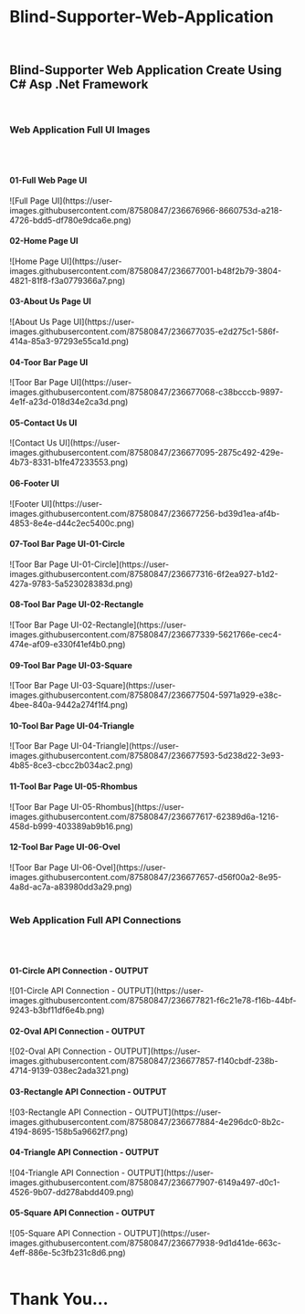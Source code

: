 # Blind-Supporter-Web-Application<br><br>
<h2>Blind-Supporter Web Application Create Using C# Asp .Net Framework</h2>
<br>
<h3>Web Application Full UI Images</h3>
<br><br>

<h4>01-Full Web Page UI</h4>
![Full Page UI](https://user-images.githubusercontent.com/87580847/236676966-8660753d-a218-4726-bdd5-df780e9dca6e.png)
<br>

<h4>02-Home Page UI</h4>
![Home Page UI](https://user-images.githubusercontent.com/87580847/236677001-b48f2b79-3804-4821-81f8-f3a0779366a7.png)
<br>

<h4>03-About Us Page UI</h4>
![About Us Page UI](https://user-images.githubusercontent.com/87580847/236677035-e2d275c1-586f-414a-85a3-97293e55ca1d.png)
<br>

<h4>04-Toor Bar Page UI</h4>
![Toor Bar Page UI](https://user-images.githubusercontent.com/87580847/236677068-c38bcccb-9897-4e1f-a23d-018d34e2ca3d.png)
<br>

<h4>05-Contact Us UI</h4>
![Contact Us UI](https://user-images.githubusercontent.com/87580847/236677095-2875c492-429e-4b73-8331-b1fe47233553.png)
<br>

<h4>06-Footer UI</h4>
![Footer UI](https://user-images.githubusercontent.com/87580847/236677256-bd39d1ea-af4b-4853-8e4e-d44c2ec5400c.png)
<br>

<h4>07-Tool Bar Page UI-01-Circle</h4>
![Toor Bar Page UI-01-Circle](https://user-images.githubusercontent.com/87580847/236677316-6f2ea927-b1d2-427a-9783-5a523028383d.png)
<br>

<h4>08-Tool Bar Page UI-02-Rectangle</h4>
![Toor Bar Page UI-02-Rectangle](https://user-images.githubusercontent.com/87580847/236677339-5621766e-cec4-474e-af09-e330f41ef4b0.png)
<br>

<h4>09-Tool Bar Page UI-03-Square</h4>
![Toor Bar Page UI-03-Square](https://user-images.githubusercontent.com/87580847/236677504-5971a929-e38c-4bee-840a-9442a274f1f4.png)
<br>

<h4>10-Tool Bar Page UI-04-Triangle</h4>
![Toor Bar Page UI-04-Triangle](https://user-images.githubusercontent.com/87580847/236677593-5d238d22-3e93-4b85-8ce3-cbcc2b034ac2.png)
<br>

<h4>11-Tool Bar Page UI-05-Rhombus</h4>
![Toor Bar Page UI-05-Rhombus](https://user-images.githubusercontent.com/87580847/236677617-62389d6a-1216-458d-b999-403389ab9b16.png)
<br>

<h4>12-Tool Bar Page UI-06-Ovel</h4>
![Toor Bar Page UI-06-Ovel](https://user-images.githubusercontent.com/87580847/236677657-d56f00a2-8e95-4a8d-ac7a-a83980dd3a29.png)
<br><br>

<h3>Web Application Full API Connections</h3>
<br><br>

<h4>01-Circle API Connection - OUTPUT</h4>
![01-Circle API Connection - OUTPUT](https://user-images.githubusercontent.com/87580847/236677821-f6c21e78-f16b-44bf-9243-b3bf11df6e4b.png)
<br>

<h4>02-Oval API Connection - OUTPUT</h4>
![02-Oval API Connection - OUTPUT](https://user-images.githubusercontent.com/87580847/236677857-f140cbdf-238b-4714-9139-038ec2ada321.png)
<br>

<h4>03-Rectangle API Connection - OUTPUT</h4>
![03-Rectangle API Connection - OUTPUT](https://user-images.githubusercontent.com/87580847/236677884-4e296dc0-8b2c-4194-8695-158b5a9662f7.png)
<br>

<h4>04-Triangle API Connection - OUTPUT</h4>
![04-Triangle API Connection - OUTPUT](https://user-images.githubusercontent.com/87580847/236677907-6149a497-d0c1-4526-9b07-dd278abdd409.png)
<br>

<h4>05-Square API Connection - OUTPUT</h4>
![05-Square API Connection - OUTPUT](https://user-images.githubusercontent.com/87580847/236677938-9d1d41de-663c-4eff-886e-5c3fb231c8d6.png)
<br><br>

<h1>Thank You...</h1>


